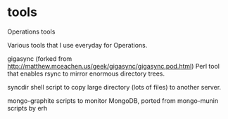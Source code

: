 tools
=====

Operations tools

Various tools that I use everyday for Operations.

gigasync (forked from http://matthew.mceachen.us/geek/gigasync/gigasync.pod.html)
         Perl tool that enables rsync to mirror enormous directory trees.

syncdir  shell script to copy large directory (lots of files) to another server.

mongo-graphite  scripts to monitor MongoDB, ported from mongo-munin scripts by erh
